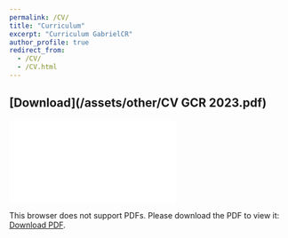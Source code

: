 ```yaml
---
permalink: /CV/
title: "Curriculum"
excerpt: "Curriculum GabrielCR"
author_profile: true
redirect_from: 
  - /CV/
  - /CV.html
---
```


## [Download](/assets/other/CV GCR 2023.pdf)

<object data="/assets/other/CV GCR 2023.pdf" type="application/pdf" width="1200px" height="1800px">
    <embed src="/assets/other/CV GCR 2023.pdf">
        <p>This browser does not support PDFs. Please download the PDF to view it: <a href="/assets/other/CV GCR 2023.pdf">Download PDF</a>.</p>
    </embed>
</object>
